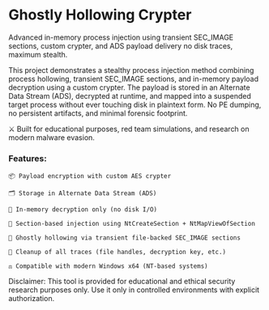 # Ghostly Hollowing Crypter
Advanced in-memory process injection using transient SEC_IMAGE sections, custom crypter, and ADS payload delivery no disk traces, maximum stealth.

This project demonstrates a stealthy process injection method combining process hollowing, transient SEC_IMAGE sections, and in-memory payload decryption using a custom crypter. The payload is stored in an Alternate Data Stream (ADS), decrypted at runtime, and mapped into a suspended target process without ever touching disk in plaintext form. No PE dumping, no persistent artifacts, and minimal forensic footprint.

⚔️ Built for educational purposes, red team simulations, and research on modern malware evasion.

### Features:

    📦 Payload encryption with custom AES crypter

    🗂️ Storage in Alternate Data Stream (ADS)

    🔐 In-memory decryption only (no disk I/O)

    🧬 Section-based injection using NtCreateSection + NtMapViewOfSection

    🧩 Ghostly hollowing via transient file-backed SEC_IMAGE sections

    🧽 Cleanup of all traces (file handles, decryption key, etc.)

    ⚖️ Compatible with modern Windows x64 (NT-based systems)

  Disclaimer: This tool is provided for educational and ethical security research purposes only. Use it only in controlled environments with explicit authorization.
